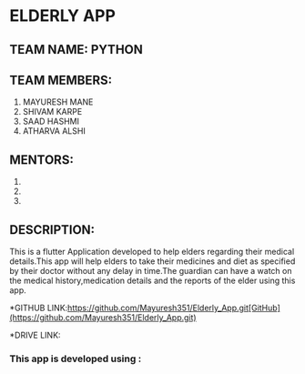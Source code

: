 # ELDERLY APP

## TEAM NAME: PYTHON

## TEAM MEMBERS:
 1. MAYURESH MANE
 2. SHIVAM KARPE
 3. SAAD HASHMI
 4. ATHARVA ALSHI

 ## MENTORS:
 1.
 2.
 3.

## DESCRIPTION:

This is a flutter Application developed to help elders regarding their medical details.This app will help elders to take their medicines and diet as specified by their doctor without any delay in time.The guardian can have a watch on the medical history,medication details and the reports of the elder using this app.

*GITHUB LINK:https://github.com/Mayuresh351/Elderly_App.git[GitHub](https://github.com/Mayuresh351/Elderly_App.git)

*DRIVE LINK:

###  This app is developed using :